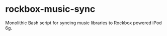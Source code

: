 # rockbox-music-sync
Monolithic Bash script for syncing music libraries to Rockbox powered iPod 6g.
